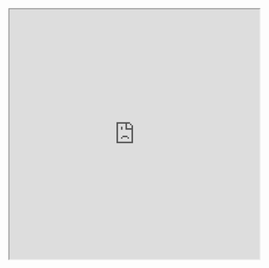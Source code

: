 
<iframe height=500 width=500 src="https://gitee.com/wzy901213145499/Tunlview/blob/master/滑动.gif">

<iframe height=500 width=500 src=https://gitee.com/wzy901213145499/Tunlview/blob/master/缩放.gif">

背景：

首先，咋们来看看效果
